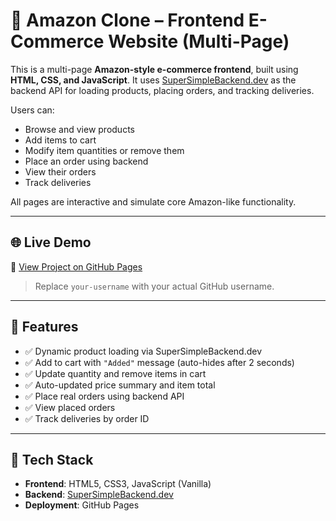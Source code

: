 # 🛒 Amazon Clone – Frontend E-Commerce Website (Multi-Page)

This is a multi-page **Amazon-style e-commerce frontend**, built using **HTML, CSS, and JavaScript**. It uses [SuperSimpleBackend.dev](https://supersimplebackend.dev) as the backend API for loading products, placing orders, and tracking deliveries.

Users can:

- Browse and view products
- Add items to cart
- Modify item quantities or remove them
- Place an order using backend
- View their orders
- Track deliveries

All pages are interactive and simulate core Amazon-like functionality.

---

## 🌐 Live Demo

🔗 [View Project on GitHub Pages](https://akramguroo-dev.github.io/amazon-clone-ecommerce-site/)

> Replace `your-username` with your actual GitHub username.

---

## 🎯 Features

- ✅ Dynamic product loading via SuperSimpleBackend.dev
- ✅ Add to cart with `"Added"` message (auto-hides after 2 seconds)
- ✅ Update quantity and remove items in cart
- ✅ Auto-updated price summary and item total
- ✅ Place real orders using backend API
- ✅ View placed orders
- ✅ Track deliveries by order ID

---

## 🧰 Tech Stack

- **Frontend**: HTML5, CSS3, JavaScript (Vanilla)
- **Backend**: [SuperSimpleBackend.dev](https://supersimplebackend.dev)
- **Deployment**: GitHub Pages

